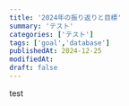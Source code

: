 ```yaml
---
title: '2024年の振り返りと目標'
summary: 'テスト'
categories: ['テスト']
tags: ['goal','database']
publishedAt: 2024-12-25
modifiedAt: 
draft: false
---
```

test